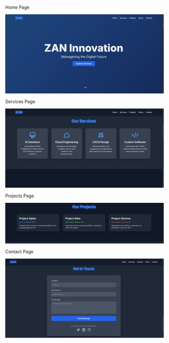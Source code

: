 Home Page

![image alt](https://github.com/ultimatespeed01/zaninnovation/blob/main/src/landing_page.png)

Services Page

![image alt](https://github.com/ultimatespeed01/zaninnovation/blob/main/src/services.png)

Projects Page

![image alt](https://github.com/ultimatespeed01/zaninnovation/blob/main/src/projects.png)

Contact Page

![image alt](https://github.com/ultimatespeed01/zaninnovation/blob/main/src/contact.png)
